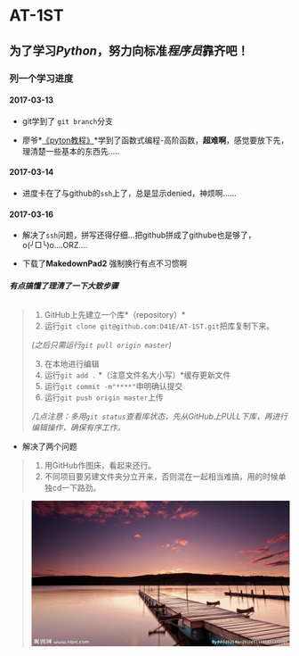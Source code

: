 # AT-1ST
## 为了学习*Python*，努力向标准*程序员*靠齐吧！
### 列一个学习进度

#### 2017-03-13

- git学到了 `git branch`分支

- 廖爷*[《pyton教程》](http://www.liaoxuefeng.com/wiki/0014316089557264a6b348958f449949df42a6d3a2e542c000)*学到了函数式编程-高阶函数，**超难啊**，感觉要放下先，理清楚一些基本的东西先.....
 
#### 2017-03-14
- 进度卡在了与github的`ssh`上了，总是显示denied，神烦啊......

#### 2017-03-16 
- 解决了`ssh`问题，拼写还得仔细...把github拼成了githube也是够了，o(╯□╰)o....ORZ....

- 下载了**MakedownPad2** 强制换行有点不习惯啊
 
###### **有点搞懂了理清了一下大致步骤**
> 1. GitHub上先建立一个库*（repository）*
> 2. 运行`git clone git@github.com:D41E/AT-1ST.git`把库复制下来。
> 
> *(之后只需运行`git pull origin master`)*
> 
> 3. 在本地进行编辑
> 4. 运行`git add .` *（注意文件名大小写）*缓存更新文件
> 5. 运行`git commit -m"****"`申明确认提交
> 6. 运行`git push origin master`上传
> 
> *几点注意：多用`git status`查看库状态，先从GitHub上PULL下库，再进行编辑操作，确保有序工作。*

- 解决了两个问题
> 1. 用GitHub作图床，看起来还行。
> 2. 不同项目要另建文件夹分立开来，否则混在一起相当难搞，用的时候单独cd一下路劲。

> ![测试图床](https://raw.githubusercontent.com/D41E/pic/f6f2a15670866a7f10eeb1a67020842df41c784e/picture/test.jpg)

